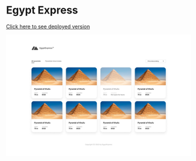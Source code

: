 # Egypt Express
[Click here to see deployed version](https://mintmissy.github.io/EgyptExpress/)

![](docs/makieta-listy-piramid.png)
